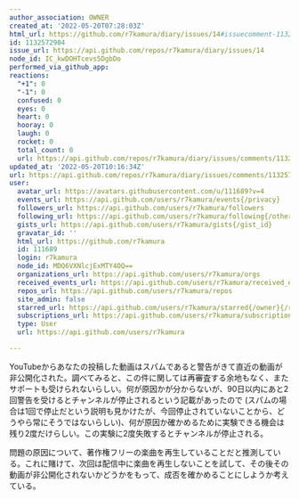 ```yaml
---
author_association: OWNER
created_at: '2022-05-20T07:28:03Z'
html_url: https://github.com/r7kamura/diary/issues/14#issuecomment-1132572904
id: 1132572904
issue_url: https://api.github.com/repos/r7kamura/diary/issues/14
node_id: IC_kwDOHTcevs5DgbDo
performed_via_github_app: 
reactions:
  "+1": 0
  "-1": 0
  confused: 0
  eyes: 0
  heart: 0
  hooray: 0
  laugh: 0
  rocket: 0
  total_count: 0
  url: https://api.github.com/repos/r7kamura/diary/issues/comments/1132572904/reactions
updated_at: '2022-05-20T10:16:34Z'
url: https://api.github.com/repos/r7kamura/diary/issues/comments/1132572904
user:
  avatar_url: https://avatars.githubusercontent.com/u/111689?v=4
  events_url: https://api.github.com/users/r7kamura/events{/privacy}
  followers_url: https://api.github.com/users/r7kamura/followers
  following_url: https://api.github.com/users/r7kamura/following{/other_user}
  gists_url: https://api.github.com/users/r7kamura/gists{/gist_id}
  gravatar_id: ''
  html_url: https://github.com/r7kamura
  id: 111689
  login: r7kamura
  node_id: MDQ6VXNlcjExMTY4OQ==
  organizations_url: https://api.github.com/users/r7kamura/orgs
  received_events_url: https://api.github.com/users/r7kamura/received_events
  repos_url: https://api.github.com/users/r7kamura/repos
  site_admin: false
  starred_url: https://api.github.com/users/r7kamura/starred{/owner}{/repo}
  subscriptions_url: https://api.github.com/users/r7kamura/subscriptions
  type: User
  url: https://api.github.com/users/r7kamura

---
```

YouTubeからあなたの投稿した動画はスパムであると警告がきて直近の動画が非公開化された。調べてみると、この件に関しては再審査する余地もなく、またサポートも受けられないらしい。何が原因かが分からないが、90日以内にあと2回警告を受けるとチャンネルが停止されるという記載があったので (スパムの場合は1回で停止だという説明も見かけたが、今回停止されていないことから、どうやら常にそうではないらしい)、何が原因か確かめるために実験できる機会は残り2度だけらしい。この実験に2度失敗するとチャンネルが停止される。

問題の原因について、著作権フリーの楽曲を再生していることだと推測している。これに賭けて、次回は配信中に楽曲を再生しないことを試して、その後その動画が非公開化されないかどうかをもって、成否を確かめることにしようか考えている。
